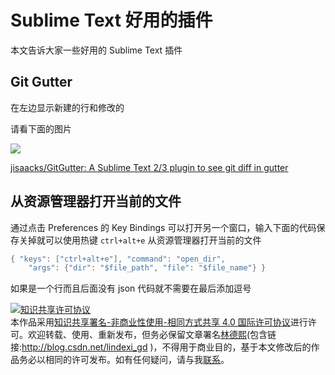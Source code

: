 
# Sublime Text 好用的插件

本文告诉大家一些好用的 Sublime Text 插件

<!--more-->



## Git Gutter

在左边显示新建的行和修改的

请看下面的图片

![](https://user-images.githubusercontent.com/16542113/28744712-f80ea13e-7466-11e7-96ac-51f453fb22b6.gif )

[jisaacks/GitGutter: A Sublime Text 2/3 plugin to see git diff in gutter](https://github.com/jisaacks/GitGutter )

## 从资源管理器打开当前的文件

通过点击 Preferences 的 Key Bindings 可以打开另一个窗口，输入下面的代码保存关掉就可以使用热键 `ctrl+alt+e` 从资源管理器打开当前的文件

```csharp
{ "keys": ["ctrl+alt+e"], "command": "open_dir", 
    "args": {"dir": "$file_path", "file": "$file_name"} }
```

如果是一个行而且后面没有 json 代码就不需要在最后添加逗号




<a rel="license" href="http://creativecommons.org/licenses/by-nc-sa/4.0/"><img alt="知识共享许可协议" style="border-width:0" src="https://licensebuttons.net/l/by-nc-sa/4.0/88x31.png" /></a><br />本作品采用<a rel="license" href="http://creativecommons.org/licenses/by-nc-sa/4.0/">知识共享署名-非商业性使用-相同方式共享 4.0 国际许可协议</a>进行许可。欢迎转载、使用、重新发布，但务必保留文章署名[林德熙](http://blog.csdn.net/lindexi_gd)(包含链接:http://blog.csdn.net/lindexi_gd )，不得用于商业目的，基于本文修改后的作品务必以相同的许可发布。如有任何疑问，请与我[联系](mailto:lindexi_gd@163.com)。